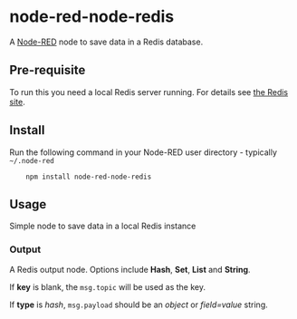 node-red-node-redis
===================

A <a href="http://nodered.org" target="_new">Node-RED</a> node to save data in a Redis database.

Pre-requisite
-------------

To run this you need a local Redis server running. For details see <a href="http://redis.io/" target="_new">the Redis site</a>.


Install
-------

Run the following command in your Node-RED user directory - typically `~/.node-red`

        npm install node-red-node-redis

Usage
-----

Simple node to save data in a local Redis instance

### Output

A Redis output node. Options include **Hash**, **Set**, **List** and **String**.

If **key** is blank, the `msg.topic` will be used as the key.

If **type** is *hash*, `msg.payload` should be an *object* or *field=value* string.
